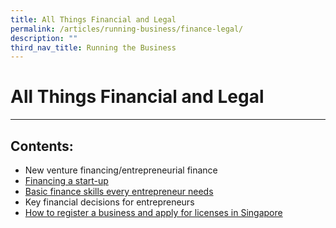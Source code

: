 ```yaml
---
title: All Things Financial and Legal
permalink: /articles/running-business/finance-legal/
description: ""
third_nav_title: Running the Business
---
```

# **All Things Financial and Legal**
---
## Contents:

* New venture financing/entrepreneurial finance
* [Financing a start-up](/articles/running-business/finance-legal/financing-startup/)
* [Basic finance skills every entrepreneur needs](/articles/running-business/finance-legal/basic-finance-skills/)
* Key financial decisions for entrepreneurs
* [How to register a business and apply for licenses in Singapore](/articles/running-business/finance-legal/register-business-apply-license/)